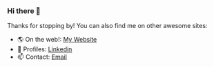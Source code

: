 ### Hi there 👋
Thanks for stopping by! You can also find me on other awesome sites:

- 🌎 On the web!: [My Website](https://goodsoup.dev)
- 💼 Profiles: [Linkedin](http://www.linkedin.com/in/han-phps)
- 📫 Contact: [Email](mailto:hannah@hanphps.dev)
